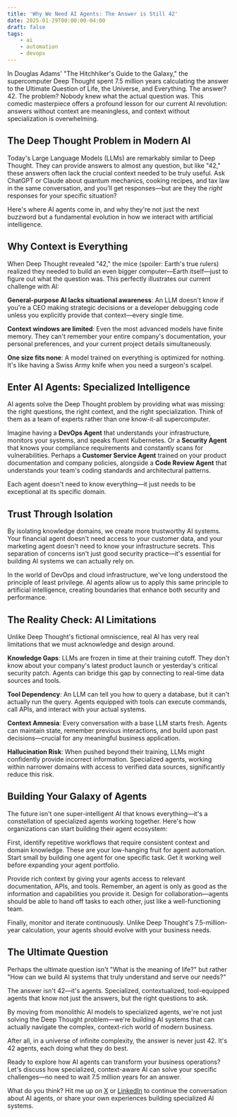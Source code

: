```yaml
---
title: 'Why We Need AI Agents: The Answer is Still 42'
date: 2025-01-29T00:00:00-04:00
draft: false
tags:
    - ai
    - automation
    - devops
---
```


In Douglas Adams' "The Hitchhiker's Guide to the Galaxy," the supercomputer Deep Thought spent 7.5 million years calculating the answer to the Ultimate Question of Life, the Universe, and Everything. The answer? 42. The problem? Nobody knew what the actual question was. This comedic masterpiece offers a profound lesson for our current AI revolution: answers without context are meaningless, and context without specialization is overwhelming.

## The Deep Thought Problem in Modern AI

Today's Large Language Models (LLMs) are remarkably similar to Deep Thought. They can provide answers to almost any question, but like "42," these answers often lack the crucial context needed to be truly useful. Ask ChatGPT or Claude about quantum mechanics, cooking recipes, and tax law in the same conversation, and you'll get responses—but are they the *right* responses for your specific situation?

Here's where AI agents come in, and why they're not just the next buzzword but a fundamental evolution in how we interact with artificial intelligence.

## Why Context is Everything

When Deep Thought revealed "42," the mice (spoiler: Earth's true rulers) realized they needed to build an even bigger computer—Earth itself—just to figure out what the question was. This perfectly illustrates our current challenge with AI:

**General-purpose AI lacks situational awareness**: An LLM doesn't know if you're a CEO making strategic decisions or a developer debugging code unless you explicitly provide that context—every single time.

**Context windows are limited**: Even the most advanced models have finite memory. They can't remember your entire company's documentation, your personal preferences, and your current project details simultaneously.

**One size fits none**: A model trained on everything is optimized for nothing. It's like having a Swiss Army knife when you need a surgeon's scalpel.

## Enter AI Agents: Specialized Intelligence

AI agents solve the Deep Thought problem by providing what was missing: the right questions, the right context, and the right specialization. Think of them as a team of experts rather than one know-it-all supercomputer.

Imagine having a **DevOps Agent** that understands your infrastructure, monitors your systems, and speaks fluent Kubernetes. Or a **Security Agent** that knows your compliance requirements and constantly scans for vulnerabilities. Perhaps a **Customer Service Agent** trained on your product documentation and company policies, alongside a **Code Review Agent** that understands your team's coding standards and architectural patterns.

Each agent doesn't need to know everything—it just needs to be exceptional at its specific domain.

## Trust Through Isolation

By isolating knowledge domains, we create more trustworthy AI systems. Your financial agent doesn't need access to your customer data, and your marketing agent doesn't need to know your infrastructure secrets. This separation of concerns isn't just good security practice—it's essential for building AI systems we can actually rely on.

In the world of DevOps and cloud infrastructure, we've long understood the principle of least privilege. AI agents allow us to apply this same principle to artificial intelligence, creating boundaries that enhance both security and performance.

## The Reality Check: AI Limitations

Unlike Deep Thought's fictional omniscience, real AI has very real limitations that we must acknowledge and design around.

**Knowledge Gaps**: LLMs are frozen in time at their training cutoff. They don't know about your company's latest product launch or yesterday's critical security patch. Agents can bridge this gap by connecting to real-time data sources and tools.

**Tool Dependency**: An LLM can tell you how to query a database, but it can't actually run the query. Agents equipped with tools can execute commands, call APIs, and interact with your actual systems.

**Context Amnesia**: Every conversation with a base LLM starts fresh. Agents can maintain state, remember previous interactions, and build upon past decisions—crucial for any meaningful business application.

**Hallucination Risk**: When pushed beyond their training, LLMs might confidently provide incorrect information. Specialized agents, working within narrower domains with access to verified data sources, significantly reduce this risk.

## Building Your Galaxy of Agents

The future isn't one super-intelligent AI that knows everything—it's a constellation of specialized agents working together. Here's how organizations can start building their agent ecosystem:

First, identify repetitive workflows that require consistent context and domain knowledge. These are your low-hanging fruit for agent automation. Start small by building one agent for one specific task. Get it working well before expanding your agent portfolio.

Provide rich context by giving your agents access to relevant documentation, APIs, and tools. Remember, an agent is only as good as the information and capabilities you provide it. Design for collaboration—agents should be able to hand off tasks to each other, just like a well-functioning team.

Finally, monitor and iterate continuously. Unlike Deep Thought's 7.5-million-year calculation, your agents should evolve with your business needs.

## The Ultimate Question

Perhaps the ultimate question isn't "What is the meaning of life?" but rather "How can we build AI systems that truly understand and serve our needs?"

The answer isn't 42—it's agents. Specialized, contextualized, tool-equipped agents that know not just the answers, but the right questions to ask.

By moving from monolithic AI models to specialized agents, we're not just solving the Deep Thought problem—we're building AI systems that can actually navigate the complex, context-rich world of modern business.

After all, in a universe of infinite complexity, the answer is never just 42. It's 42 agents, each doing what they do best.

Ready to explore how AI agents can transform your business operations? Let's discuss how specialized, context-aware AI can solve your specific challenges—no need to wait 7.5 million years for an answer.

What do you think? Hit me up on [X](https://x.com/joelzamboni) or [LinkedIn](https://www.linkedin.com/in/joelzamboni/) to continue the conversation about AI agents, or share your own experiences building specialized AI systems.
